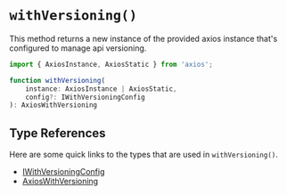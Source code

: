 # `withVersioning()`

This method returns a new instance of the provided axios instance that's configured to manage api versioning.

```typescript
import { AxiosInstance, AxiosStatic } from 'axios';

function withVersioning(
    instance: AxiosInstance | AxiosStatic,
    config?: IWithVersioningConfig
): AxiosWithVersioning
```

## Type References

Here are some quick links to the types that are used in `withVersioning()`.

- [IWithVersioningConfig](api/types/IWithVersioningConfig.md)
- [AxiosWithVersioning](api/types/AxiosWithVersioning.md)